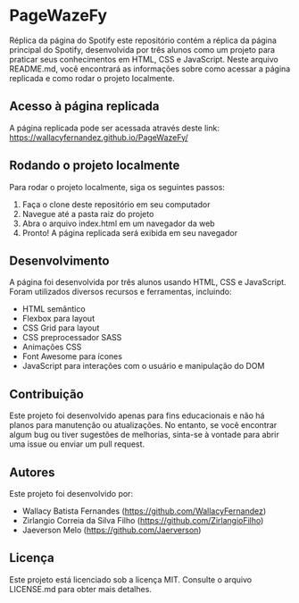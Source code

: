 # PageWazeFy
 
 Réplica da página do Spotify
este repositório contém a réplica da página principal do Spotify, desenvolvida por três alunos como um projeto para praticar seus conhecimentos em HTML, CSS e JavaScript. Neste arquivo README.md, você encontrará as informações sobre como acessar a página replicada e como rodar o projeto localmente.

## Acesso à página replicada
A página replicada pode ser acessada através deste link: https://wallacyfernandez.github.io/PageWazeFy/

## Rodando o projeto localmente
Para rodar o projeto localmente, siga os seguintes passos:

1. Faça o clone deste repositório em seu computador
2. Navegue até a pasta raiz do projeto
3. Abra o arquivo index.html em um navegador da web
4. Pronto! A página replicada será exibida em seu navegador
## Desenvolvimento
A página foi desenvolvida por três alunos usando HTML, CSS e JavaScript. Foram utilizados diversos recursos e ferramentas, incluindo:

* HTML semântico
* Flexbox para layout
* CSS Grid para layout
* CSS preprocessador SASS
* Animações CSS
* Font Awesome para ícones
* JavaScript para interações com o usuário e manipulação do DOM
## Contribuição
Este projeto foi desenvolvido apenas para fins educacionais e não há planos para manutenção ou atualizações. No entanto, se você encontrar algum bug ou tiver sugestões de melhorias, sinta-se à vontade para abrir uma issue ou enviar um pull request.

## Autores
Este projeto foi desenvolvido por:

* Wallacy Batista Fernandes (https://github.com/WallacyFernandez)
* Zirlangio Correia da Silva Filho (https://github.com/ZirlangioFilho)
* Jaeverson Melo (https://github.com/Jaerverson)
## Licença
Este projeto está licenciado sob a licença MIT. Consulte o arquivo LICENSE.md para obter mais detalhes.
